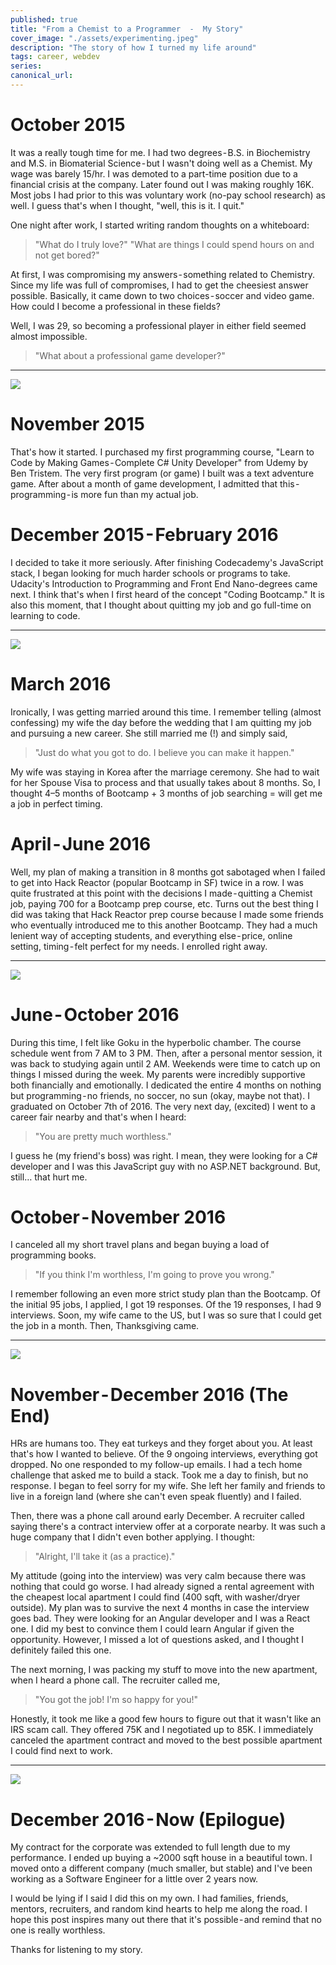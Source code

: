 ```yaml
---
published: true
title: "From a Chemist to a Programmer  -  My Story"
cover_image: "./assets/experimenting.jpeg"
description: "The story of how I turned my life around"
tags: career, webdev
series:
canonical_url:
---
```


# October 2015

It was a really tough time for me. I had two degrees - B.S. in Biochemistry and M.S. in Biomaterial Science - but I wasn't doing well as a Chemist. My wage was barely 15/hr. I was demoted to a part-time position due to a financial crisis at the company. Later found out I was making roughly 16K. Most jobs I had prior to this was voluntary work (no-pay school research) as well. I guess that's when I thought, "well, this is it. I quit."

One night after work, I started writing random thoughts on a whiteboard:

> "What do I truly love?"
> "What are things I could spend hours on and not get bored?"

At first, I was compromising my answers - something related to Chemistry. Since my life was full of compromises, I had to get the cheesiest answer possible. Basically, it came down to two choices - soccer and video game. How could I become a professional in these fields?

Well, I was 29, so becoming a professional player in either field seemed almost impossible.

> "What about a professional game developer?"

---

![](./assets/game-controllers.jpeg)

# November 2015

That's how it started. I purchased my first programming course, "Learn to Code by Making Games - Complete C# Unity Developer" from Udemy by Ben Tristem. The very first program (or game) I built was a text adventure game. After about a month of game development, I admitted that this - programming - is more fun than my actual job.

# December 2015 - February 2016

I decided to take it more seriously. After finishing Codecademy's JavaScript stack, I began looking for much harder schools or programs to take. Udacity's Introduction to Programming and Front End Nano-degrees came next. I think that's when I first heard of the concept "Coding Bootcamp." It is also this moment, that I thought about quitting my job and go full-time on learning to code.

---

![](./assets/married.jpeg)

# March 2016

Ironically, I was getting married around this time. I remember telling (almost confessing) my wife the day before the wedding that I am quitting my job and pursuing a new career. She still married me (!) and simply said,

> "Just do what you got to do. I believe you can make it happen."

My wife was staying in Korea after the marriage ceremony. She had to wait for her Spouse Visa to process and that usually takes about 8 months. So, I thought 4–5 months of Bootcamp + 3 months of job searching = will get me a job in perfect timing.

# April - June 2016

Well, my plan of making a transition in 8 months got sabotaged when I failed to get into Hack Reactor (popular Bootcamp in SF) twice in a row. I was quite frustrated at this point with the decisions I made - quitting a Chemist job, paying 700 for a Bootcamp prep course, etc. Turns out the best thing I did was taking that Hack Reactor prep course because I made some friends who eventually introduced me to this another Bootcamp. They had a much lenient way of accepting students, and everything else - price, online setting, timing - felt perfect for my needs. I enrolled right away.

---

![](./assets/dbz.jpeg)

# June - October 2016

During this time, I felt like Goku in the hyperbolic chamber. The course schedule went from 7 AM to 3 PM. Then, after a personal mentor session, it was back to studying again until 2 AM. Weekends were time to catch up on things I missed during the week. My parents were incredibly supportive both financially and emotionally. I dedicated the entire 4 months on nothing but programming - no friends, no soccer, no sun (okay, maybe not that). I graduated on October 7th of 2016. The very next day, (excited) I went to a career fair nearby and that's when I heard:

> "You are pretty much worthless."

I guess he (my friend's boss) was right. I mean, they were looking for a C# developer and I was this JavaScript guy with no ASP.NET background. But, still… that hurt me.

# October - November 2016

I canceled all my short travel plans and began buying a load of programming books.

> "If you think I'm worthless, I'm going to prove you wrong."

I remember following an even more strict study plan than the Bootcamp. Of the initial 95 jobs, I applied, I got 19 responses. Of the 19 responses, I had 9 interviews. Soon, my wife came to the US, but I was so sure that I could get the job in a month. Then, Thanksgiving came.

---

![](./assets/apex.jpeg)

# November - December 2016 (The End)

HRs are humans too. They eat turkeys and they forget about you. At least that's how I wanted to believe. Of the 9 ongoing interviews, everything got dropped. No one responded to my follow-up emails. I had a tech home challenge that asked me to build a stack. Took me a day to finish, but no response. I began to feel sorry for my wife. She left her family and friends to live in a foreign land (where she can't even speak fluently) and I failed.

Then, there was a phone call around early December. A recruiter called saying there's a contract interview offer at a corporate nearby. It was such a huge company that I didn't even bother applying. I thought:

> "Alright, I'll take it (as a practice)."

My attitude (going into the interview) was very calm because there was nothing that could go worse. I had already signed a rental agreement with the cheapest local apartment I could find (400 sqft, with washer/dryer outside). My plan was to survive the next 4 months in case the interview goes bad. They were looking for an Angular developer and I was a React one. I did my best to convince them I could learn Angular if given the opportunity. However, I missed a lot of questions asked, and I thought I definitely failed this one.

The next morning, I was packing my stuff to move into the new apartment, when I heard a phone call. The recruiter called me,

> "You got the job! I'm so happy for you!"

Honestly, it took me like a good few hours to figure out that it wasn't like an IRS scam call. They offered 75K and I negotiated up to 85K. I immediately canceled the apartment contract and moved to the best possible apartment I could find next to work.

---

![](./assets/laptop.jpeg)

# December 2016 - Now (Epilogue)

My contract for the corporate was extended to full length due to my performance. I ended up buying a ~2000 sqft house in a beautiful town. I moved onto a different company (much smaller, but stable) and I've been working as a Software Engineer for a little over 2 years now.

I would be lying if I said I did this on my own. I had families, friends, mentors, recruiters, and random kind hearts to help me along the road. I hope this post inspires many out there that it's possible - and remind that no one is really worthless.

Thanks for listening to my story.
